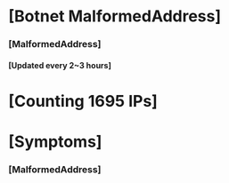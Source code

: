 # [Botnet MalformedAddress]
### [MalformedAddress]
#### [Updated every 2~3 hours]

# [Counting 1695 IPs]

# [Symptoms] 
###   [MalformedAddress]
